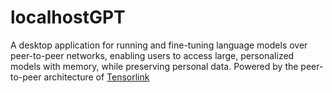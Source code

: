 # localhostGPT

A desktop application for running and fine-tuning language models over peer-to-peer networks, enabling users to access large, personalized models with memory, while preserving personal data. Powered by the peer-to-peer architecture of [Tensorlink](https://github.com/smartnodes-lab/tensorlink)


